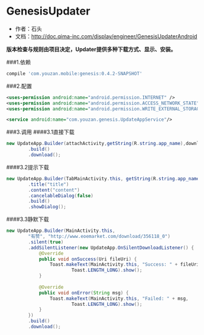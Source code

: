 GenesisUpdater
===

* 作者：石头
* 文档：http://doc.qima-inc.com/display/engineer/GenesisUpdaterAndroid

**版本检查与规则由项目决定，Updater提供多种下载方式、显示、安装。**

###1.依赖
```groovy
compile 'com.youzan.mobile:genesis:0.4.2-SNAPSHOT'
```

###2.配置
```xml
<uses-permission android:name="android.permission.INTERNET" />
<uses-permission android:name="android.permission.ACCESS_NETWORK_STATE" />
<uses-permission android:name="android.permission.WRITE_EXTERNAL_STORAGE"/>

<service android:name="com.youzan.genesis.UpdateAppService"/>
```

###3.调用
####3.1直接下载
```java
new UpdateApp.Builder(attachActivity,getString(R.string.app_name),downloadUrl)
        .build()
        .download();
```
####3.2提示下载
```java
new UpdateApp.Builder(TabMainActivity.this, getString(R.string.app_name), downloadUrl)
        .title("title")
        .content("content")
        .cancelableDialog(false)
        .build()
        .showDialog();
```
####3.3静默下载
```java
new UpdateApp.Builder(MainActivity.this,
        "有赞", "http://www.eoemarket.com/download/356118_0")
        .silent(true)
        .addSilentListener(new UpdateApp.OnSilentDownloadListener() {
            @Override
            public void onSuccess(Uri fileUri) {
                Toast.makeText(MainActivity.this, "Success: " + fileUri.toString(),
                        Toast.LENGTH_LONG).show();
            }
 
            @Override
            public void onError(String msg) {
                Toast.makeText(MainActivity.this, "Failed: " + msg,
                        Toast.LENGTH_LONG).show();
            }
        })
        .build()
        .download();
```


